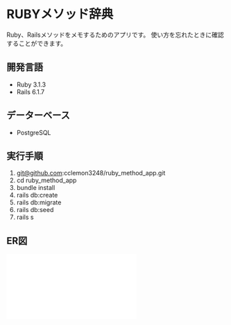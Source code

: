 # RUBYメソッド辞典
Ruby、Railsメソッドをメモするためのアプリです。
使い方を忘れたときに確認することができます。

## 開発言語
- Ruby 3.1.3
- Rails 6.1.7

## データーベース
- PostgreSQL

## 実行手順
1. git@github.com:cclemon3248/ruby_method_app.git  
1. cd ruby_method_app  
1. bundle install  
1. rails db:create  
1. rails db:migrate  
1. rails db:seed
1. rails s

## ER図
![er図](./erd.pdf)
